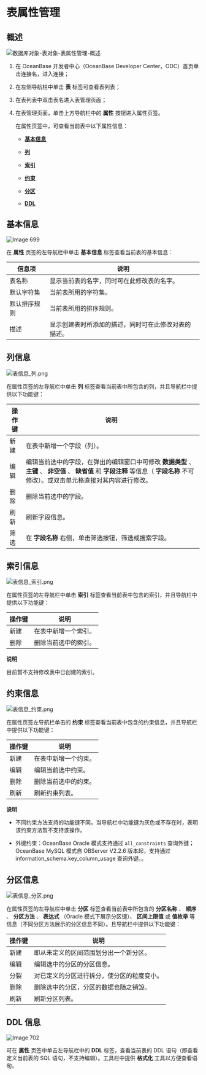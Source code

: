 表属性管理 
==========================



概述 
-----------------------

![数据库对象-表对象-表属性管理-概述](https://help-static-aliyun-doc.aliyuncs.com/assets/img/zh-CN/2757628361/p358285.png)

1. 在 OceanBase 开发者中心（OceanBase Developer Center，ODC）首页单击连接名，进入连接；

   

2. 在左侧导航栏中单击 **表** 标签可查看表列表；

   

3. 在表列表中双击表名进入表管理页面；

   

4. 在表管理页面，单击上方导航栏中的 **属性** 按钮进入属性页签。

   在属性页签中，可查看当前表中以下属性信息：
   * **[基本信息](#基本信息)**

     
   
   * **[列](#列)**

     
   
   * **[索引](#索引)**

     
   
   * **[约束](#约束)**

     
   
   * **[分区](#分区)**

     
   
   * **[DDL](#ddl)**

     
   

   




基本信息 
-------------------------

![Image 699](https://help-static-aliyun-doc.aliyuncs.com/assets/img/zh-CN/2560960461/p281788.png)

在 **属性** 页签的左导航栏中单击 **基本信息** 标签查看当前表的基本信息：


|  信息项   |             说明             |
|--------|----------------------------|
| 表名称    | 显示当前表的名字，同时可在此修改表的名字。      |
| 默认字符集  | 当前表所用的字符集。                 |
| 默认排序规则 | 当前表所用的排序规则。                |
| 描述     | 显示创建表时所添加的描述，同时可在此修改对表的描述。 |



列信息 
------------------------

![表信息_列.png](https://help-static-aliyun-doc.aliyuncs.com/assets/img/zh-CN/2560960461/p138314.png "表信息_列.png")

在属性页签的左导航栏中单击 **列** 标签查看当前表中所包含的列，并且导航栏中提供以下功能键：


| 操作键 |                                                      说明                                                       |
|-----|---------------------------------------------------------------------------------------------------------------|
| 新建  | 在表中新增一个字段（列）。                                                                                                 |
| 编辑  | 编辑当前选中的字段，在弹出的编辑窗口中可修改 **数据类型** 、 **主键** 、 **非空值** 、 **缺省值** 和 **字段注释** 等信息（ **字段名称** 不可修改）。或双击单元格直接对其内容进行修改。 |
| 删除  | 删除当前选中的字段。                                                                                                    |
| 刷新  | 刷新字段信息。                                                                                                       |
| 筛选  | 在 **字段名称** 右侧，单击筛选按钮，筛选或搜索字段。                                                                                 |



索引信息 
-------------------------

![表信息_索引.png](https://help-static-aliyun-doc.aliyuncs.com/assets/img/zh-CN/6183588951/p138315.png "表信息_索引.png")

在属性页签的左导航栏中单击 **索引** 标签查看当前表中包含的索引，并且导航栏中提供以下功能键：


| 操作键 |     说明     |
|-----|------------|
| 新建  | 在表中新增一个索引。 |
| 删除  | 删除当前选中的索引。 |


**说明**



目前暂不支持修改表中已创建的索引。

约束信息 
-------------------------

![表信息_约束.png](https://help-static-aliyun-doc.aliyuncs.com/assets/img/zh-CN/6183588951/p138316.png "表信息_约束.png")

在属性页签左导航栏单击的 **约束** 标签查看当前表中包含的约束信息，并且导航栏中提供以下功能键：


| 操作键 |     说明     |
|-----|------------|
| 新建  | 在表中新增一个约束。 |
| 编辑  | 编辑当前选中约束。  |
| 删除  | 删除当前选中的约束。 |
| 刷新  | 刷新约束列表。    |


**说明**



* 不同约束方法支持的功能键不同，当导航栏中功能键为灰色或不存在时，表明该约束方法暂不支持该操作。

  

* 外键约束：OceanBase Oracle 模式支持通过 `all_constraints` 查询外键；OceanBase MySQL 模式自 OBServer V2.2.6 版本起，支持通过 information_schema.key_column_usage 查询外键。。

  




分区信息 
-------------------------

![表信息_分区.png](https://help-static-aliyun-doc.aliyuncs.com/assets/img/zh-CN/6183588951/p138317.png "表信息_分区.png")

在属性页签的左导航栏中单击 **分区** 标签查看当前表中所包含的 **分区名称** 、 **顺序** 、 **分区方法** 、 **表达式** （Oracle 模式下展示分区键）、 **区间上限值** 或 **值枚举** 等信息（不同分区方法展示的分区信息不同）。且导航栏中提供以下功能键：


| 操作键 |          说明           |
|-----|-----------------------|
| 新建  | 即从未定义的区间范围划分出一个新分区。   |
| 编辑  | 编辑选中的分区的分区信息。         |
| 分裂  | 对已定义的分区进行拆分，使分区的粒度变小。 |
| 删除  | 删除选中的分区，分区的数据也随之销毁。   |
| 刷新  | 刷新分区列表。               |





DDL 信息 
---------------------------

![Image 702](https://help-static-aliyun-doc.aliyuncs.com/assets/img/zh-CN/7433273261/p281790.png)

可在 **属性** 页签中单击左导航栏中的 **DDL** 标签，查看当前表的 DDL 语句（即查看定义当前表的 SQL 语句，不支持编辑）。工具栏中提供 **格式化** 工具以方便查看语句。



